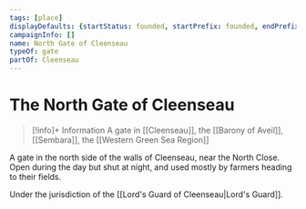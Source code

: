 ```yaml
---
tags: [place]
displayDefaults: {startStatus: founded, startPrefix: founded, endPrefix: destroyed, endStatus: destroyed}
campaignInfo: []
name: North Gate of Cleenseau
typeOf: gate
partOf: Cleenseau
---
```

# The North Gate of Cleenseau
>[!info]+ Information
> A  gate in [[Cleenseau]], the [[Barony of Aveil]], [[Sembara]], the [[Western Green Sea Region]]


A gate in the north side of the walls of Cleenseau, near the North Close. Open during the day but shut at night, and used mostly by farmers heading to their fields.

Under the jurisdiction of the [[Lord's Guard of Cleenseau|Lord's Guard]]. 